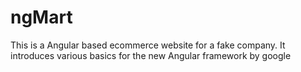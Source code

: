 # ngMart
This is a Angular based ecommerce website for a fake company. It introduces various basics for the new Angular framework by google
